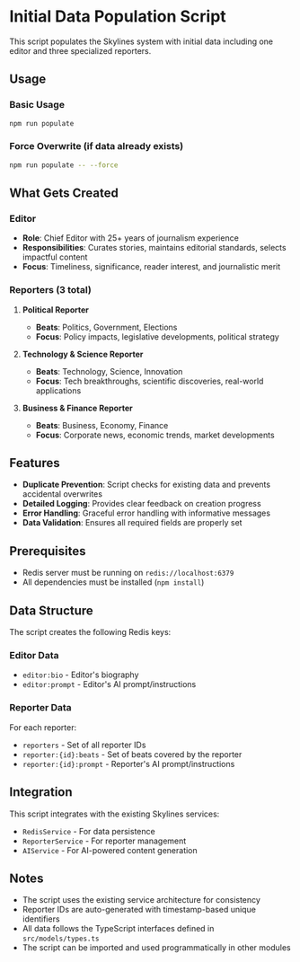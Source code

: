 # Initial Data Population Script

This script populates the Skylines system with initial data including one editor and three specialized reporters.

## Usage

### Basic Usage
```bash
npm run populate
```

### Force Overwrite (if data already exists)
```bash
npm run populate -- --force
```

## What Gets Created

### Editor
- **Role**: Chief Editor with 25+ years of journalism experience
- **Responsibilities**: Curates stories, maintains editorial standards, selects impactful content
- **Focus**: Timeliness, significance, reader interest, and journalistic merit

### Reporters (3 total)

1. **Political Reporter**
   - **Beats**: Politics, Government, Elections
   - **Focus**: Policy impacts, legislative developments, political strategy

2. **Technology & Science Reporter**
   - **Beats**: Technology, Science, Innovation
   - **Focus**: Tech breakthroughs, scientific discoveries, real-world applications

3. **Business & Finance Reporter**
   - **Beats**: Business, Economy, Finance
   - **Focus**: Corporate news, economic trends, market developments

## Features

- **Duplicate Prevention**: Script checks for existing data and prevents accidental overwrites
- **Detailed Logging**: Provides clear feedback on creation progress
- **Error Handling**: Graceful error handling with informative messages
- **Data Validation**: Ensures all required fields are properly set

## Prerequisites

- Redis server must be running on `redis://localhost:6379`
- All dependencies must be installed (`npm install`)

## Data Structure

The script creates the following Redis keys:

### Editor Data
- `editor:bio` - Editor's biography
- `editor:prompt` - Editor's AI prompt/instructions

### Reporter Data
For each reporter:
- `reporters` - Set of all reporter IDs
- `reporter:{id}:beats` - Set of beats covered by the reporter
- `reporter:{id}:prompt` - Reporter's AI prompt/instructions

## Integration

This script integrates with the existing Skylines services:
- `RedisService` - For data persistence
- `ReporterService` - For reporter management
- `AIService` - For AI-powered content generation

## Notes

- The script uses the existing service architecture for consistency
- Reporter IDs are auto-generated with timestamp-based unique identifiers
- All data follows the TypeScript interfaces defined in `src/models/types.ts`
- The script can be imported and used programmatically in other modules
